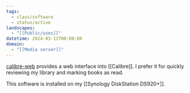 ```yaml
---
tags:
  - class/software
  - status/active
landscapes:
  - "[[Public/uses]]"
datetime: 2024-03-11T00:00:00
domain:
  - "[[Media server]]"
---
```

[calibre-web](https://github.com/janeczku/calibre-web) provides a web interface into [[Calibre]]. I prefer it for quickly reviewing my library and marking books as read.

This software is installed on my [[Synology DiskStation DS920+]].